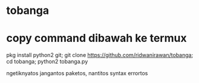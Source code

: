 # tobanga
# copy command dibawah ke termux

pkg install python2 git;
git clone https://github.com/ridwanirawan/tobanga;
cd tobanga;
python2 tobanga.py

ngetiknyatos jangantos paketos, nantitos syntax errortos
